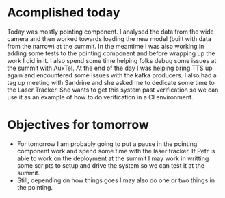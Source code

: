 # Acomplished today

Today was mostly pointing component.
I analysed the data from the wide camera and then worked towards loading the new model (built with data from the narrow) at the summit.
In the meantime I was also working in adding some tests to the pointing component and before wrapping up the work I did in it.
I also spend some time helping folks debug some issues at the summit with AuxTel.
At the end of the day I was helping bring TTS up again and encountered some issues with the kafka producers.
I also had a tag up meeting with Sandrine and she asked me to dedicate some time to the Laser Tracker.
She wants to get this system past verification so we can use it as an example of how to do verification in a CI environment. 

# Objectives for tomorrow

* For tomorrow I am probably going to put a pause in the pointing component work and spend some time with the laser tracker.
   If Petr is able to work on the deployment at the summit I may work in writting some scripts to setup and drive the system so we can test it at the summit.
* Still, depending on how things goes I may also do one or two things in the pointing. 
